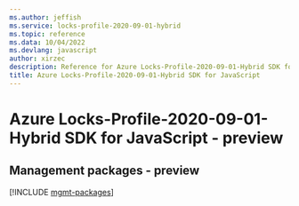 ```yaml
---
ms.author: jeffish
ms.service: locks-profile-2020-09-01-hybrid
ms.topic: reference
ms.data: 10/04/2022
ms.devlang: javascript
author: xirzec
description: Reference for Azure Locks-Profile-2020-09-01-Hybrid SDK for JavaScript
title: Azure Locks-Profile-2020-09-01-Hybrid SDK for JavaScript
---
```

# Azure Locks-Profile-2020-09-01-Hybrid SDK for JavaScript - preview

## Management packages - preview
[!INCLUDE [mgmt-packages](locks-profile-2020-09-01-hybrid-mgmt-index.md)]
